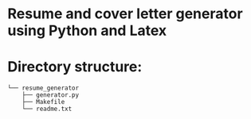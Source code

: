 # Resume and cover letter generator using Python and Latex

## 

# Directory structure:

```
└── resume_generator
    ├── generator.py
    ├── Makefile
    └── readme.txt
```

